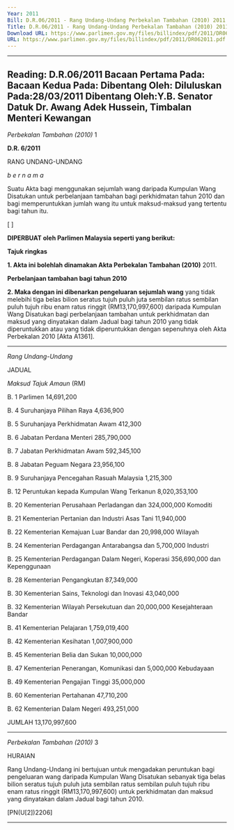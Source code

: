 ```yaml
---
Year: 2011
Bill: D.R.06/2011 - Rang Undang-Undang Perbekalan Tambahan (2010) 2011 (Lulus)
Title: D.R.06/2011 - Rang Undang-Undang Perbekalan Tambahan (2010) 2011 (Lulus)
Download URL: https://www.parlimen.gov.my/files/billindex/pdf/2011/DR062011.pdf
URL: https://www.parlimen.gov.my/files/billindex/pdf/2011/DR062011.pdf
---
```

---
Reading:
D.R.06/2011
Bacaan Pertama Pada:
Bacaan Kedua Pada:
Dibentang Oleh:
Diluluskan Pada:28/03/2011
Dibentang Oleh:Y.B. Senator Datuk Dr. Awang Adek Hussein, Timbalan Menteri Kewangan
---

_Perbekalan Tambahan (2010)_ 1

**D.R. 6/2011**

RANG UNDANG-UNDANG

_b e r n a m a_

Suatu Akta bagi menggunakan sejumlah wang daripada Kumpulan
Wang Disatukan untuk perbelanjaan tambahan bagi perkhidmatan
tahun 2010 dan bagi memperuntukkan jumlah wang itu untuk
maksud-maksud yang tertentu bagi tahun itu.

[ ]

**DIPERBUAT oleh Parlimen Malaysia seperti yang berikut:**

**Tajuk ringkas**

**1. Akta ini bolehlah dinamakan Akta Perbekalan Tambahan (2010)**
2011.

**Perbelanjaan tambahan bagi tahun 2010**

**2. Maka dengan ini dibenarkan pengeluaran sejumlah wang**
yang tidak melebihi tiga belas bilion seratus tujuh puluh juta
sembilan ratus sembilan puluh tujuh ribu enam ratus ringgit
(RM13,170,997,600) daripada Kumpulan Wang Disatukan bagi
perbelanjaan tambahan untuk perkhidmatan dan maksud yang
dinyatakan dalam Jadual bagi tahun 2010 yang tidak diperuntukkan
atau yang tidak diperuntukkan dengan sepenuhnya oleh Akta
Perbekalan 2010 [Akta A1361].


-----

_Rang Undang-Undang_

JADUAL

_Maksud_ _Tajuk_ _Amaun_
(RM)

B. 1 Parlimen 14,691,200

B. 4 Suruhanjaya Pilihan Raya 4,636,900

B. 5 Suruhanjaya Perkhidmatan Awam 412,300

B. 6 Jabatan Perdana Menteri 285,790,000

B. 7 Jabatan Perkhidmatan Awam 592,345,100

B. 8 Jabatan Peguam Negara 23,956,100

B. 9 Suruhanjaya Pencegahan Rasuah Malaysia 1,215,300

B. 12 Peruntukan kepada Kumpulan Wang Terkanun 8,020,353,100

B. 20 Kementerian Perusahaan Perladangan dan 324,000,000
Komoditi

B. 21 Kementerian Pertanian dan Industri Asas Tani 11,940,000

B. 22 Kementerian Kemajuan Luar Bandar dan 20,998,000
Wilayah

B. 24 Kementerian Perdagangan Antarabangsa dan 5,700,000
Industri

B. 25 Kementerian Perdagangan Dalam Negeri, Koperasi 356,690,000
dan Kepenggunaan

B. 28 Kementerian Pengangkutan 87,349,000

B. 30 Kementerian Sains, Teknologi dan Inovasi 43,040,000

B. 32 Kementerian Wilayah Persekutuan dan 20,000,000
Kesejahteraan Bandar

B. 41 Kementerian Pelajaran 1,759,019,400

B. 42 Kementerian Kesihatan 1,007,900,000

B. 45 Kementerian Belia dan Sukan 10,000,000

B. 47 Kementerian Penerangan, Komunikasi dan 5,000,000
Kebudayaan

B. 49 Kementerian Pengajian Tinggi 35,000,000

B. 60 Kementerian Pertahanan 47,710,200

B. 62 Kementerian Dalam Negeri 493,251,000

JUMLAH 13,170,997,600


-----

_Perbekalan Tambahan (2010)_ 3

HURAIAN

Rang Undang-Undang ini bertujuan untuk mengadakan peruntukan bagi
pengeluaran wang daripada Kumpulan Wang Disatukan sebanyak tiga belas
bilion seratus tujuh puluh juta sembilan ratus sembilan puluh tujuh ribu enam
ratus ringgit (RM13,170,997,600) untuk perkhidmatan dan maksud yang
dinyatakan dalam Jadual bagi tahun 2010.

[PN(U[2])2206]


-----

